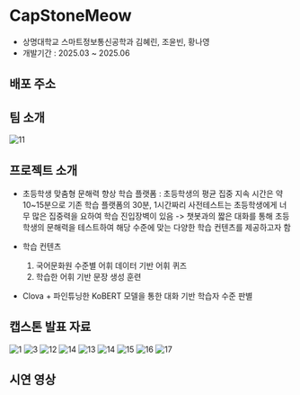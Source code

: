 # CapStoneMeow
- 상명대학교 스마트정보통신공학과 김혜린, 조윤빈, 황나영
- 개발기간 : 2025.03 ~ 2025.06

## 배포 주소 


## 팀 소개 
![11](https://github.com/user-attachments/assets/80e316f7-56c4-4f6a-948e-d5a49e41f21c)

## 프로젝트 소개 
- 초등학생 맞춤형 문해력 향상 학습 플랫폼 
: 초등학생의 평균 집중 지속 시간은 약 10~15분으로 기존 학습 플랫폼의 30분, 1시간짜리 사전테스트는 초등학생에게 너무 많은 집중력을 요하여 학습 진입장벽이 있음 -> 챗봇과의 짧은 대화를 통해 초등학생의 문해력을 테스트하여 해당 수준에 맞는 다양한 학습 컨텐츠를 제공하고자 함

- 학습 컨텐츠
  1. 국어문화원 수준별 어휘 데이터 기반 어휘 퀴즈
  2. 학습한 어휘 기반 문장 생성 훈련

- Clova + 파인튜닝한 KoBERT 모델을 통한 대화 기반 학습자 수준 판별

## 캡스톤 발표 자료 
  
![1](https://github.com/user-attachments/assets/b07c6237-18cf-4a62-8fe2-547dbaaecdf8)
![3](https://github.com/user-attachments/assets/c39e0926-319c-4641-9d1d-2cf2f763ba28)
![12](https://github.com/user-attachments/assets/60024ec6-28e1-4ecd-b9e8-e95160af4bf5)
![14](https://github.com/user-attachments/assets/e581b20c-5fb9-4a8f-bb4b-c20396e5a7ab)
![13](https://github.com/user-attachments/assets/7166747d-ca4c-49cd-829e-72dacc34ea45)
![14](https://github.com/user-attachments/assets/c808d750-d06f-4d4d-89c2-ca59f08f2add)
![15](https://github.com/user-attachments/assets/ac530a4d-6296-4a40-83af-f1b16a1d3ce8)
![16](https://github.com/user-attachments/assets/b147850e-2f6d-49c2-bbd4-ffaaed133eae)
![17](https://github.com/user-attachments/assets/02da769f-b337-4f55-a0cc-de83cfff1058)


## 시연 영상 

